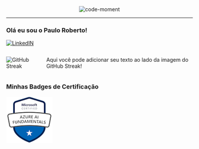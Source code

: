 <div align="center">
  <img src="https://github.com/user-attachments/assets/2cdd61c5-d4b7-456c-8b0c-584f880d46ee" alt="code-moment">
</div>

---

### Olá eu sou o Paulo Roberto! 

[![LinkedIN](https://img.shields.io/badge/LinkedIn-0077B5?style=for-the-badge&logo=linkedin&logoColor=white)](https://www.linkedin.com/in/pcastroneto/)

<div style="display: flex; justify-content: center; align-items: center;">
  <img src="https://streak-stats.demolab.com?user=Pcastroneto&theme=dark&hide_border=true&border_radius=6.4&locale=pt_BR&background=000000&ring=B71001&fire=D51301&currStreakLabel=FF1601&hide_longest_streak=true" alt="GitHub Streak" />
  <p style="margin-left: 20px;">Aqui você pode adicionar seu texto ao lado da imagem do GitHub Streak!</p>
</div>

<div data-iframe-width="150" data-iframe-height="270" data-share-badge-id="d6bdb4ad-036e-460c-8831-1551e61ece62" data-share-badge-host="https://www.credly.com"></div>
<script type="text/javascript" async src=""></script>

### Minhas Badges de Certificação

[![BADGE AI-900](./assets/microsoft-certified-azure-ai-fundamentals.png)](https://www.credly.com/badges/d6bdb4ad-036e-460c-8831-1551e61ece62) 

